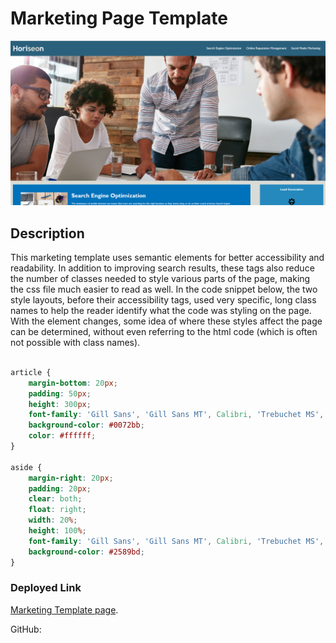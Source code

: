 # Marketing Page Template 

![Template Screenshot](assets/images/template_screenshot.PNG)

## Description

This marketing template uses semantic elements for better accessibility and readability. In addition to improving search results, these tags also reduce the number of classes needed to style various parts of the page, making the css file much easier to read as well. In the code snippet below, the two style layouts, before their accessibility tags, used very specific, long class names to help the reader identify what the code was styling on the page. With the element changes, some idea of where these styles affect the page can be determined, without even referring to the html code (which is often not possible with class names).

```css

article {
    margin-bottom: 20px;
    padding: 50px;
    height: 300px;
    font-family: 'Gill Sans', 'Gill Sans MT', Calibri, 'Trebuchet MS', sans-serif;
    background-color: #0072bb;
    color: #ffffff;
}

aside {
    margin-right: 20px;
    padding: 20px;
    clear: both;
    float: right;
    width: 20%;
    height: 100%;
    font-family: 'Gill Sans', 'Gill Sans MT', Calibri, 'Trebuchet MS', sans-serif;
    background-color: #2589bd;
}
```

### Deployed Link

[Marketing Template page](Placeholder).


GitHub: 


